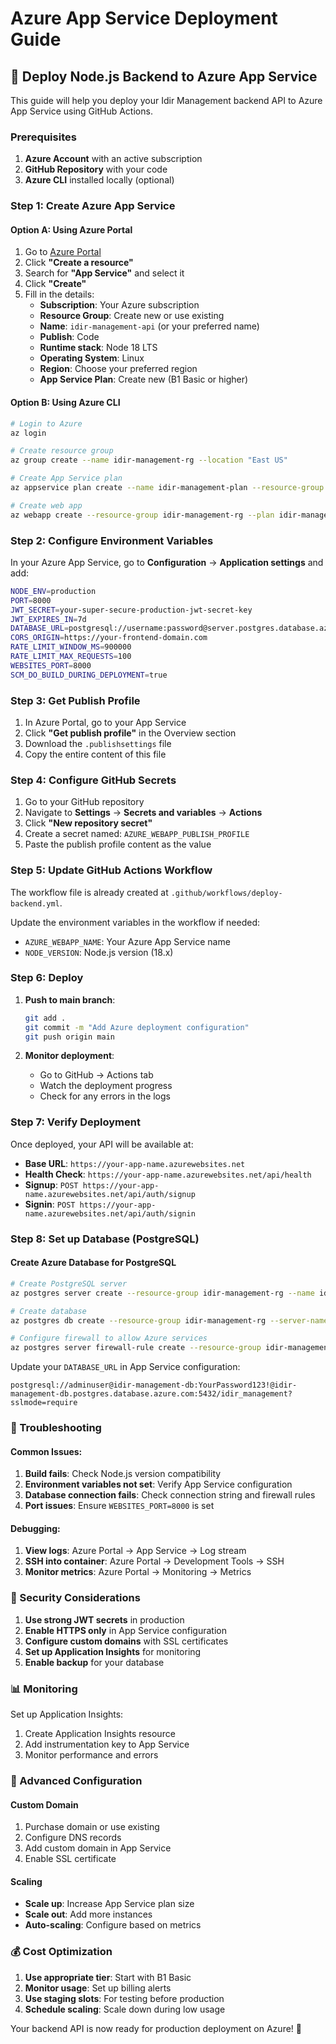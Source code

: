# Azure App Service Deployment Guide

## 🚀 Deploy Node.js Backend to Azure App Service

This guide will help you deploy your Idir Management backend API to Azure App Service using GitHub Actions.

### Prerequisites

1. **Azure Account** with an active subscription
2. **GitHub Repository** with your code
3. **Azure CLI** installed locally (optional)

### Step 1: Create Azure App Service

#### Option A: Using Azure Portal

1. Go to [Azure Portal](https://portal.azure.com)
2. Click **"Create a resource"**
3. Search for **"App Service"** and select it
4. Click **"Create"**
5. Fill in the details:
   - **Subscription**: Your Azure subscription
   - **Resource Group**: Create new or use existing
   - **Name**: `idir-management-api` (or your preferred name)
   - **Publish**: Code
   - **Runtime stack**: Node 18 LTS
   - **Operating System**: Linux
   - **Region**: Choose your preferred region
   - **App Service Plan**: Create new (B1 Basic or higher)

#### Option B: Using Azure CLI

```bash
# Login to Azure
az login

# Create resource group
az group create --name idir-management-rg --location "East US"

# Create App Service plan
az appservice plan create --name idir-management-plan --resource-group idir-management-rg --sku B1 --is-linux

# Create web app
az webapp create --resource-group idir-management-rg --plan idir-management-plan --name idir-management-api --runtime "NODE|18-lts"
```

### Step 2: Configure Environment Variables

In your Azure App Service, go to **Configuration** → **Application settings** and add:

```bash
NODE_ENV=production
PORT=8000
JWT_SECRET=your-super-secure-production-jwt-secret-key
JWT_EXPIRES_IN=7d
DATABASE_URL=postgresql://username:password@server.postgres.database.azure.com:5432/database?sslmode=require
CORS_ORIGIN=https://your-frontend-domain.com
RATE_LIMIT_WINDOW_MS=900000
RATE_LIMIT_MAX_REQUESTS=100
WEBSITES_PORT=8000
SCM_DO_BUILD_DURING_DEPLOYMENT=true
```

### Step 3: Get Publish Profile

1. In Azure Portal, go to your App Service
2. Click **"Get publish profile"** in the Overview section
3. Download the `.publishsettings` file
4. Copy the entire content of this file

### Step 4: Configure GitHub Secrets

1. Go to your GitHub repository
2. Navigate to **Settings** → **Secrets and variables** → **Actions**
3. Click **"New repository secret"**
4. Create a secret named: `AZURE_WEBAPP_PUBLISH_PROFILE`
5. Paste the publish profile content as the value

### Step 5: Update GitHub Actions Workflow

The workflow file is already created at `.github/workflows/deploy-backend.yml`. 

Update the environment variables in the workflow if needed:
- `AZURE_WEBAPP_NAME`: Your Azure App Service name
- `NODE_VERSION`: Node.js version (18.x)

### Step 6: Deploy

1. **Push to main branch**:
   ```bash
   git add .
   git commit -m "Add Azure deployment configuration"
   git push origin main
   ```

2. **Monitor deployment**:
   - Go to GitHub → Actions tab
   - Watch the deployment progress
   - Check for any errors in the logs

### Step 7: Verify Deployment

Once deployed, your API will be available at:
- **Base URL**: `https://your-app-name.azurewebsites.net`
- **Health Check**: `https://your-app-name.azurewebsites.net/api/health`
- **Signup**: `POST https://your-app-name.azurewebsites.net/api/auth/signup`
- **Signin**: `POST https://your-app-name.azurewebsites.net/api/auth/signin`

### Step 8: Set up Database (PostgreSQL)

#### Create Azure Database for PostgreSQL

```bash
# Create PostgreSQL server
az postgres server create --resource-group idir-management-rg --name idir-management-db --location "East US" --admin-user adminuser --admin-password YourPassword123! --sku-name GP_Gen5_2

# Create database
az postgres db create --resource-group idir-management-rg --server-name idir-management-db --name idir_management

# Configure firewall to allow Azure services
az postgres server firewall-rule create --resource-group idir-management-rg --server idir-management-db --name AllowAllWindowsAzureIps --start-ip-address 0.0.0.0 --end-ip-address 0.0.0.0
```

Update your `DATABASE_URL` in App Service configuration:
```
postgresql://adminuser@idir-management-db:YourPassword123!@idir-management-db.postgres.database.azure.com:5432/idir_management?sslmode=require
```

### 🔧 Troubleshooting

#### Common Issues:

1. **Build fails**: Check Node.js version compatibility
2. **Environment variables not set**: Verify App Service configuration
3. **Database connection fails**: Check connection string and firewall rules
4. **Port issues**: Ensure `WEBSITES_PORT=8000` is set

#### Debugging:

1. **View logs**: Azure Portal → App Service → Log stream
2. **SSH into container**: Azure Portal → Development Tools → SSH
3. **Monitor metrics**: Azure Portal → Monitoring → Metrics

### 🔐 Security Considerations

1. **Use strong JWT secrets** in production
2. **Enable HTTPS only** in App Service configuration
3. **Configure custom domains** with SSL certificates
4. **Set up Application Insights** for monitoring
5. **Enable backup** for your database

### 📊 Monitoring

Set up Application Insights:
1. Create Application Insights resource
2. Add instrumentation key to App Service
3. Monitor performance and errors

### 🚀 Advanced Configuration

#### Custom Domain
1. Purchase domain or use existing
2. Configure DNS records
3. Add custom domain in App Service
4. Enable SSL certificate

#### Scaling
- **Scale up**: Increase App Service plan size
- **Scale out**: Add more instances
- **Auto-scaling**: Configure based on metrics

### 💰 Cost Optimization

1. **Use appropriate tier**: Start with B1 Basic
2. **Monitor usage**: Set up billing alerts
3. **Use staging slots**: For testing before production
4. **Schedule scaling**: Scale down during low usage

Your backend API is now ready for production deployment on Azure! 🎉
